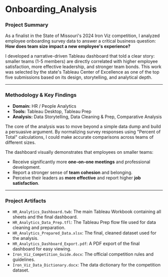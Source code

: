 # Onboarding_Analysis

### Project Summary

As a finalist in the State of Missouri's 2024 Iron Viz competition, I analyzed employee onboarding survey data to answer a critical business question: **How does team size impact a new employee's experience?**

I developed a narrative-driven Tableau dashboard that told a clear story: smaller teams (1-5 members) are directly correlated with higher employee satisfaction, more effective leadership, and stronger team bonds. This work was selected by the state's Tableau Center of Excellence as one of the top five submissions based on its design, storytelling, and analytical depth.

---

### Methodology & Key Findings

* **Domain:** HR / People Analytics
* **Tools:** Tableau Desktop, Tableau Prep
* **Analysis:** Data Storytelling, Data Cleaning & Prep, Comparative Analysis

The core of the analysis was to move beyond a simple data dump and build a persuasive argument. By normalizing survey responses using "Percent of Total" calculations, I could make accurate comparisons across teams of different sizes.

The dashboard visually demonstrates that employees on smaller teams:
* Receive significantly more **one-on-one meetings** and professional development.
* Report a stronger sense of **team cohesion** and belonging.
* Perceive their leaders as **more effective** and report higher **job satisfaction**.

---

### Project Artifacts

* `HR_Analytics_Dashboard.twb`: The main Tableau Workbook containing all sheets and the final dashboard.
* `HR_Analytics_Data_Prep.tfl`: The Tableau Prep flow file used for data cleaning and preparation.
* `HR_Analytics_Prepared_Data.xlsx`: The final, cleaned dataset used for the analysis.
* `HR_Analytics_Dashboard_Export.pdf`: A PDF export of the final dashboard for easy viewing.
* `Iron_Viz_Competition_Guide.docx`: The official competition rules and guidelines.
* `Iron_Viz_Data_Dictionary.docx`: The data dictionary for the competition dataset.
